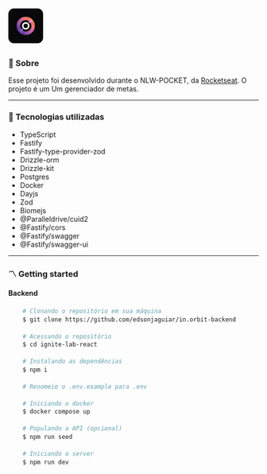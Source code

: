 <h1>
    <img src="./public/icon.svg" style="width: 70px; height: auto;">
</h1>

### 🧾 Sobre

<p>Esse projeto foi desenvolvido durante o NLW-POCKET, da <a href="https://www.rocketseat.com.br/" title="Rocketseat" target="_blank">Rocketseat</a>. O projeto é um Um gerenciador de metas.</p>

---

### 🚀 Tecnologias utilizadas

-   TypeScript
-   Fastify
-   Fastify-type-provider-zod
-   Drizzle-orm
-   Drizzle-kit
-   Postgres
-   Docker
-   Dayjs
-   Zod
-   Biomejs
-   @Paralleldrive/cuid2
-   @Fastify/cors
-   @Fastify/swagger
-   @Fastify/swagger-ui


---

### 〽️ Getting started

#### Backend
```zsh
    # Clonando o repositório em sua máquina
    $ git clone https://github.com/edsonjaguiar/in.orbit-backend

    # Acessando o repositório
    $ cd ignite-lab-react   

    # Instalando as dependências
    $ npm i

    # Renomeie o .env.example para .env

    # Iniciando o docker
    $ docker compose up

    # Populando a API (opcional)
    $ npm run seed

    # Iniciando o server
    $ npm run dev
```

